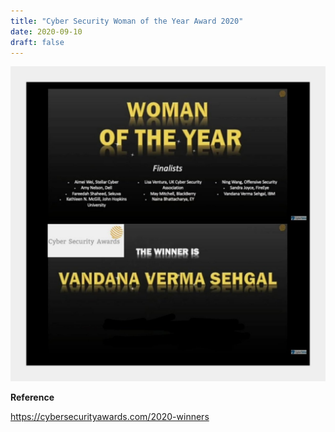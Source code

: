 ```yaml
---
title: "Cyber Security Woman of the Year Award 2020"
date: 2020-09-10
draft: false
---
```


![cybersecawards](/images/cybersecawards.jpg)

**Reference**

https://cybersecurityawards.com/2020-winners

